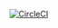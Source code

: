 [![CircleCI](https://circleci.com/gh/KinderGouello/dynamic-programming/tree/master.svg?style=svg&circle-token=4ff89708659d930ec408dab595c5096be64072af)](https://circleci.com/gh/KinderGouello/dynamic-programming/tree/master)
